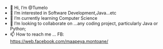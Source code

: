 - 👋 Hi, I’m @Tumelo
- 👀 I’m interested in Software Development,Java...etc
- 🌱 I’m currently learning Computer Science
- 💞️ I’m looking to collaborate on ...any coding project, particularly Java or Python;
- 📫 How to reach me ... FB: https://web.facebook.com/maapeya.montoane/

<!---
Tumelo690/Tumelo690 is a ✨ special ✨ repository because its `README.md` (this file) appears on your GitHub profile.
You can click the Preview link to take a look at your changes.
--->
